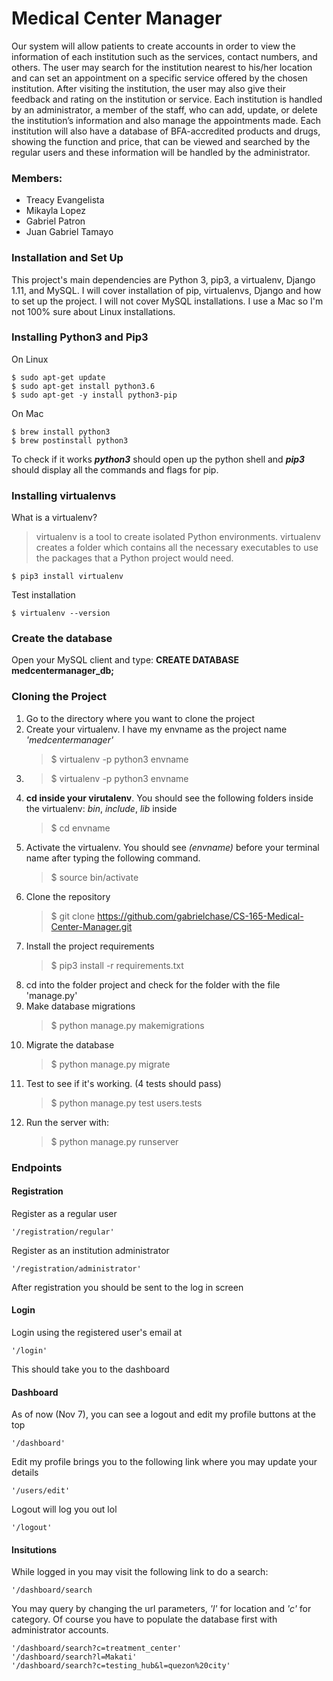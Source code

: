 # Medical Center Manager
Our system will allow patients to create accounts in order to view the information of each institution such as the services, contact numbers, and others. The user may search for the institution nearest to his/her location and can set an appointment on a specific service offered by the chosen institution. After visiting the institution, the user may also give their feedback and rating on the institution or service. Each institution is handled by an administrator, a member of the staff, who can add, update, or delete the institution’s information and also manage the appointments made. Each institution will also have a database of BFA-accredited products and drugs, showing the function and price, that can be viewed and searched by the regular users and these information will be handled by the administrator.

### Members:
  - Treacy Evangelista
  - Mikayla Lopez
  - Gabriel Patron
  - Juan Gabriel Tamayo
  
### Installation and Set Up

This project's main dependencies are Python 3, pip3, a virtualenv, Django 1.11, and MySQL.
I will cover installation of pip, virtualenvs, Django and how to set up the project. I will not cover MySQL installations. I use a Mac so I'm not 100% sure about Linux installations.

### Installing Python3 and Pip3
On Linux

    $ sudo apt-get update
    $ sudo apt-get install python3.6
    $ sudo apt-get -y install python3-pip
    
On Mac
    
    $ brew install python3
    $ brew postinstall python3
    
To check if it works **_python3_** should open up the python shell and **_pip3_** should display all the commands and flags for pip.

### Installing virtualenvs
What is a virtualenv?
> virtualenv is a tool to create isolated Python environments. virtualenv  creates a folder which contains all the necessary executables to use the          packages that a Python project would need.

    $ pip3 install virtualenv
    
Test installation
    
    $ virtualenv --version
    
### Create the database
Open your MySQL client and type: **CREATE DATABASE medcentermanager_db;**

### Cloning the Project
1. Go to the directory where you want to clone the project
2. Create your virtualenv. I have my envname as the project name _'medcentermanager'_
    > $ virtualenv -p python3 envname
3. 
    > $ virtualenv -p python3 envname
4. **cd inside your virutalenv**. You should see the following folders inside the virtualenv: _bin_, _include_, _lib_ inside
    > $ cd envname
5. Activate the virtualenv. You should see _(envname)_ before your terminal name after typing the following command.
    > $ source bin/activate
6. Clone the repository
    > $ git clone https://github.com/gabrielchase/CS-165-Medical-Center-Manager.git
7. Install the project requirements
    > $ pip3 install -r requirements.txt
8. cd into the folder project and check for the folder with the file 'manage.py'
9. Make database migrations
    > $ python manage.py makemigrations
10. Migrate the database
    > $ python manage.py migrate
11. Test to see if it's working. (4 tests should pass)
    > $ python manage.py test users.tests
12. Run the server with:
    > $ python manage.py runserver


### Endpoints

#### Registration

Register as a regular user

    '/registration/regular'

Register as an institution administrator

    '/registration/administrator'

After registration you should be sent to the log in screen

#### Login

Login using the registered user's email at 

    '/login'

This should take you to the dashboard


#### Dashboard

As of now (Nov 7), you can see a logout and edit my profile buttons at the top

    '/dashboard'

Edit my profile brings you to the following link where you may update your details

    '/users/edit'

Logout will log you out lol

    '/logout'

#### Insitutions

While logged in you may visit the following link to do a search:

    '/dashboard/search

You may query by changing the url parameters, *'l'* for location and *'c'* for category.
Of course you have to populate the database first with administrator accounts.

    '/dashboard/search?c=treatment_center'
    '/dashboard/search?l=Makati'
    '/dashboard/search?c=testing_hub&l=quezon%20city'
    